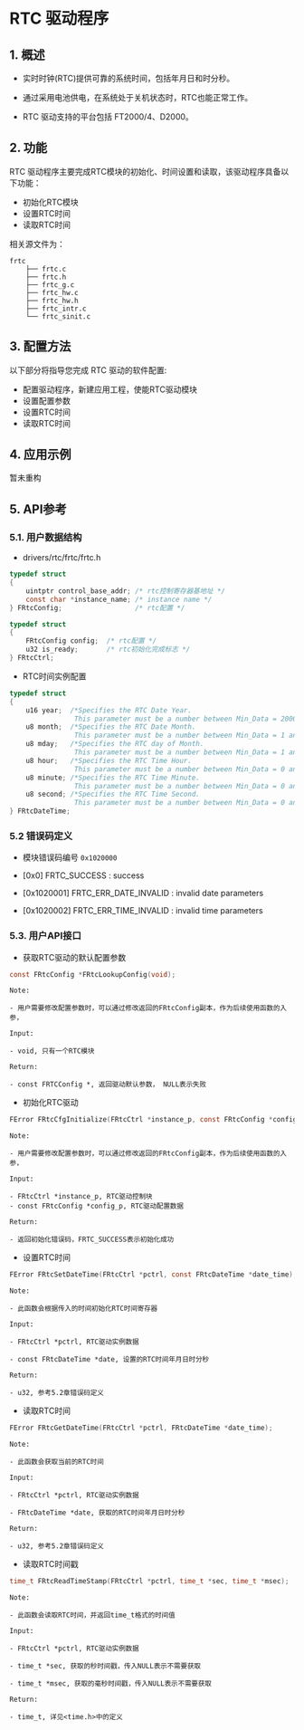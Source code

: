 # RTC 驱动程序

## 1. 概述

- 实时时钟(RTC)提供可靠的系统时间，包括年月日和时分秒。

- 通过采用电池供电，在系统处于关机状态时，RTC也能正常工作。

- RTC 驱动支持的平台包括 FT2000/4、D2000。

## 2. 功能

RTC 驱动程序主要完成RTC模块的初始化、时间设置和读取，该驱动程序具备以下功能：
- 初始化RTC模块
- 设置RTC时间
- 读取RTC时间

相关源文件为：
```
frtc
    ├── frtc.c
    ├── frtc.h
    ├── frtc_g.c
    ├── frtc_hw.c
    ├── frtc_hw.h
    ├── frtc_intr.c
    └── frtc_sinit.c
```


## 3. 配置方法

以下部分将指导您完成 RTC 驱动的软件配置:

- 配置驱动程序，新建应用工程，使能RTC驱动模块
- 设置配置参数
- 设置RTC时间
- 读取RTC时间

## 4. 应用示例

暂未重构

## 5. API参考


### 5.1. 用户数据结构

- drivers/rtc/frtc/frtc.h

```c
typedef struct
{
	uintptr control_base_addr; /* rtc控制寄存器基地址 */
	const char *instance_name; /* instance name */
} FRtcConfig;				   /* rtc配置 */

typedef struct
{
	FRtcConfig config; 	/* rtc配置 */
	u32 is_ready;		/* rtc初始化完成标志 */
} FRtcCtrl;
```

- RTC时间实例配置

```c
typedef struct
{
	u16 year;  /*Specifies the RTC Date Year.
				This parameter must be a number between Min_Data = 2000 and Max_Data = 2099 */
	u8 month;  /*Specifies the RTC Date Month.
				This parameter must be a number between Min_Data = 1 and Max_Data = 12 */
	u8 mday;   /*Specifies the RTC day of Month.
				This parameter must be a number between Min_Data = 1 and Max_Data = 31 */
	u8 hour;   /*Specifies the RTC Time Hour.
				This parameter must be a number between Min_Data = 0 and Max_Data = 23 */
	u8 minute; /*Specifies the RTC Time Minute.
				This parameter must be a number between Min_Data = 0 and Max_Data = 59 */
	u8 second; /*Specifies the RTC Time Second.
				This parameter must be a number between Min_Data = 0 and Max_Data = 59 */
} FRtcDateTime;
```
### 5.2  错误码定义

- 模块错误码编号 `0x1020000`

- [0x0] FRTC_SUCCESS : success

- [0x1020001] FRTC_ERR_DATE_INVALID : invalid date parameters

- [0x1020002] FRTC_ERR_TIME_INVALID : invalid time parameters


### 5.3. 用户API接口

- 获取RTC驱动的默认配置参数

```c
const FRtcConfig *FRtcLookupConfig(void);
```

    Note:

    - 用户需要修改配置参数时，可以通过修改返回的FRtcConfig副本，作为后续使用函数的入参，

    Input:

    - void, 只有一个RTC模块    

    Return:

    - const FRTCConfig *, 返回驱动默认参数， NULL表示失败


- 初始化RTC驱动
```c
FError FRtcCfgInitialize(FRtcCtrl *instance_p, const FRtcConfig *config_p);
```

    Note:

    - 用户需要修改配置参数时，可以通过修改返回的FRtcConfig副本，作为后续使用函数的入参，

    Input:

    - FRtcCtrl *instance_p, RTC驱动控制块 
    - const FRtcConfig *config_p, RTC驱动配置数据

    Return:

    - 返回初始化错误码，FRTC_SUCCESS表示初始化成功

- 设置RTC时间

```c
FError FRtcSetDateTime(FRtcCtrl *pctrl, const FRtcDateTime *date_time);
```

    Note:

    - 此函数会根据传入的时间初始化RTC时间寄存器

    Input:

    - FRtcCtrl *pctrl, RTC驱动实例数据 
    
    - const FRtcDateTime *date, 设置的RTC时间年月日时分秒

    Return:

    - u32, 参考5.2章错误码定义

- 读取RTC时间

```c
FError FRtcGetDateTime(FRtcCtrl *pctrl, FRtcDateTime *date_time);
```

    Note:

    - 此函数会获取当前的RTC时间

    Input:

    - FRtcCtrl *pctrl, RTC驱动实例数据 
    
    - FRtcDateTime *date, 获取的RTC时间年月日时分秒

    Return:

    - u32, 参考5.2章错误码定义

- 读取RTC时间戳

```c
time_t FRtcReadTimeStamp(FRtcCtrl *pctrl, time_t *sec, time_t *msec);
```

    Note:

    - 此函数会读取RTC时间，并返回time_t格式的时间值

    Input:

    - FRtcCtrl *pctrl, RTC驱动实例数据

    - time_t *sec, 获取的秒时间戳，传入NULL表示不需要获取
    
    - time_t *msec, 获取的毫秒时间戳，传入NULL表示不需要获取

    Return:

    - time_t, 详见<time.h>中的定义
